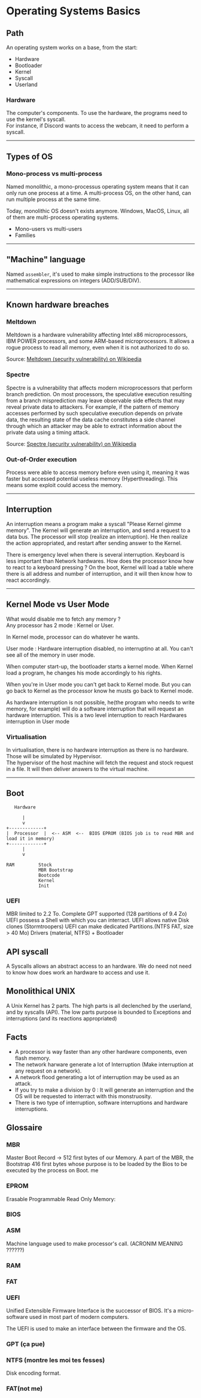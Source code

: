 # Operating Systems Basics
## Path
An operating system works on a base, from the start:
- Hardware
- Bootloader
- Kernel
- Syscall
- Userland

### Hardware
The computer's components. To use the hardware, the programs need to use the kernel's syscall.  
For instance, if Discord wants to access the webcam, it need to perform a syscall.

---

## Types of OS
### Mono-process vs multi-process
Named monolithic, a mono-processus operating system means that it can only run one process at a time. A multi-process OS, on the other hand, can run multiple process at the same time.

Today, monolithic OS doesn't exists anymore. Windows, MacOS, Linux, all of them are multi-process operating systems.

- Mono-users vs multi-users
- Families

---

## "Machine" language
Named `assembler`, it's used to make simple instructions to the processor like mathematical expressions on integers (ADD/SUB/DIV).

---

## Known hardware breaches
### Meltdown
Meltdown is a hardware vulnerability affecting Intel x86 microprocessors, IBM POWER processors, and some ARM-based microprocessors. It allows a rogue process to read all memory, even when it is not authorized to do so. 

Source: [Meltdown (security vulnerability) on Wikipedia](https://en.wikipedia.org/wiki/Meltdown_(security_vulnerability))

### Spectre
Spectre is a vulnerability that affects modern microprocessors that perform branch prediction. On most processors, the speculative execution resulting from a branch misprediction may leave observable side effects that may reveal private data to attackers. For example, if the pattern of memory accesses performed by such speculative execution depends on private data, the resulting state of the data cache constitutes a side channel through which an attacker may be able to extract information about the private data using a timing attack.

Source: [Spectre (security vulnerability) on Wikipedia](https://en.wikipedia.org/wiki/Spectre_(security_vulnerability))

### Out-of-Order execution
Process were able to access memory before even using it, meaning it was faster but accessed potential useless memory (Hyperthreading). This means some exploit could access the memory.

---

## Interruption
An interruption means a program make a syscall "Please Kernel gimme memory". The Kernel will generate an interruption, and send a request to a data bus. The processor will stop (realize an interruption). He then realize the action appropriated, and restart after sending answer to the Kernel.  

There is emergency level when there is several interruption. Keyboard is less important than Network hardwares.
How does the processor know how to react to a keyboard pressing ? On the boot, Kernel will load a table where there is all address and number of interruption, and it will then know how to react accordingly.

---

## Kernel Mode vs User Mode
What would disable me to fetch any memory ?  
Any processor has 2 mode : Kernel or User. 

In Kernel mode, processor can do whatever he wants.   

User mode : Hardware interruption disabled, no interruptino at all. You can't see all of the memory in user mode.  

When computer start-up, the bootloader starts a kernel mode. When Kernel load a program, he changes his mode accordingly to his rights.  

When you're in User mode you can't get back to Kernel mode. But you can go back to Kernel as the processor know he musts go back to Kernel mode.

As hardware interruption is not possible, he(the program who needs to write memory, for example) will do a software interruption that will request an hardware interruption. This is a two level interruption to reach Hardwares interruption in User mode

### Virtualisation
In virtualisation, there is no hardware interruption as there is no hardware. Those will be simulated by Hypervisor.  
The hypervisor of the host machine will fetch the request and stock request in a file. It will then deliver answers to the virtual machine.

---

## Boot
```
   Hardware 

      |
      v
+-------------+
|  Processor  |  <-- ASM  <--  BIOS EPROM (BIOS job is to read MBR and load it in memory)
+-------------+
      |
      v

RAM         Stock
            MBR Bootstrap
            Bootcode
            Kernel
            Init
```

### UEFI
MBR limited to 2.2 To.
Complete GPT supported (128 partitions of 9.4 Zo)
UEFI possess a Shell with which you can interract.
UEFI allows native Disk clones (Stormtroopers)
UEFI can make dedicated Partitions.(NTFS FAT, size > 40 Mo)
Drivers (material, NTFS) + Bootloader

## API syscall
A Syscalls allows an abstract access to an hardware. We do need not need to know how does work an hardware to access and use it.


## Monolithical UNIX
A Unix Kernel has 2 parts.
The high parts is all declenched by the userland, and by syscalls (API). 
The low parts purpose is bounded to Exceptions and interruptions (and its reactions appropriated) 





## Facts 
- A processor is way faster than any other hardware components, even flash memory.  
- The network harware generate a lot of Interruption (Make interruption at any request on a network).  
- A network flood generating a lot of interruption may be used as an attack.  
- If you try to make a division by 0 : It will generate an interruption and the OS will be requested to interract with this monstruosity. 
- There is two type of interruption, software interruptions and hardware interruptions.  

## Glossaire 
### MBR
Master Boot Record -> 512 first bytes of our Memory. A part of the MBR, the Bootstrap 416 first bytes whose purpose is to be loaded by the Bios to be executed by the process on Boot. 
me


### EPROM
Erasable Programmable Read Only Memory:


### BIOS 

### ASM
Machine language used to make processor's call. (ACRONIM MEANING ??????)
 
### RAM

### FAT

### UEFI

Unified Extensible Firmware Interface is the successor of BIOS. It's a micro-software used in most part of modern computers.

The UEFI is used to make an interface between the firmware and the OS.


### GPT (ça pue)

### NTFS (montre les moi tes fesses)
Disk encoding format.

### FAT(not me)
